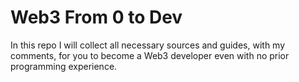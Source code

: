 # Web3 From 0 to Dev
In this repo I will collect all necessary sources and guides, with my comments, for you to become a Web3 developer even with no prior programming experience.

